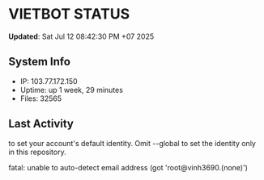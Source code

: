 # VIETBOT STATUS
**Updated**: Sat Jul 12 08:42:30 PM +07 2025

## System Info
- IP: 103.77.172.150
- Uptime: up 1 week, 29 minutes
- Files: 32565

## Last Activity

to set your account's default identity.
Omit --global to set the identity only in this repository.

fatal: unable to auto-detect email address (got 'root@vinh3690.(none)')
